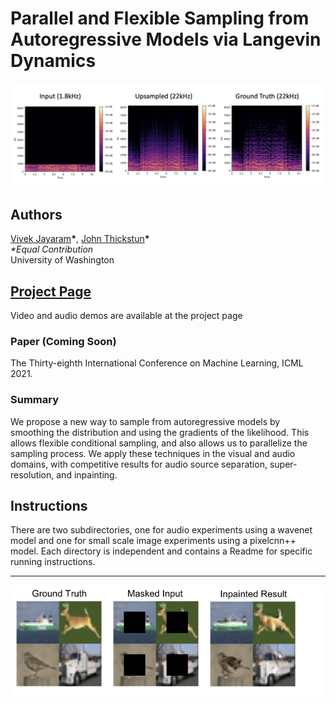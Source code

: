 # Parallel and Flexible Sampling from Autoregressive Models via Langevin Dynamics
![Audio Super Resolution](images/super_res_panel.png)

## Authors
[Vivek Jayaram](http://www.vivekjayaram.com/)**\***, [John Thickstun](https://homes.cs.washington.edu/~thickstn/)**\***<br>
*\*Equal Contribution*<br>
University of Washington

## [Project Page](https://grail.cs.washington.edu/projects/pnf-sampling/)
Video and audio demos are available at the project page

### Paper (Coming Soon)
The Thirty-eighth International Conference on Machine Learning, ICML 2021.

### Summary
We propose a new way to sample from autoregressive models by smoothing the distribution and using the gradients of the likelihood. This allows flexible conditional sampling, and also allows us to parallelize the sampling process. We apply these techniques in the visual and audio domains, with competitive results for audio source separation, super-resolution, and inpainting.

## Instructions
There are two subdirectories, one for audio experiments using a wavenet model and one for small scale image experiments using a pixelcnn++ model. Each directory is independent and contains a Readme for specific running instructions. 

***

![Image Inpainting](images/pixelcnn.png)
